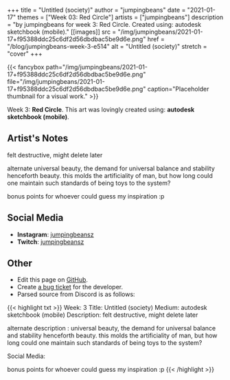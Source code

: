 +++
title =       "Untitled (society)"
author =      "jumpingbeans"
date =        "2021-01-17"
themes =      ["Week 03: Red Circle"]
artists =     ["jumpingbeans"]
description = "by jumpingbeans for week 3: Red Circle. Created using: autodesk sketchbook (mobile)."
[[images]]
              src = "/img/jumpingbeans/2021-01-17+f95388ddc25c6df2d56dbdbac5be9d6e.png"
              href = "/blog/jumpingbeans-week-3-e514"
              alt = "Untitled (society)"
              stretch = "cover"
+++


{{< fancybox path="/img/jumpingbeans/2021-01-17+f95388ddc25c6df2d56dbdbac5be9d6e.png" file="/img/jumpingbeans/2021-01-17+f95388ddc25c6df2d56dbdbac5be9d6e.png" caption="Placeholder thumbnail for a visual work." >}}


Week 3: **Red Circle**. This art was lovingly created using: **autodesk sketchbook (mobile)**.

## Artist's Notes

felt destructive, might delete later

alternate universal beauty, the demand for universal balance and stability henceforth beauty. this molds the artificiality of man, but how long could one maintain such standards of being toys to the system? 

bonus points for whoever could guess my inspiration :p

## Social Media

- **Instagram**: <a href='https://instagram.com/jumpingbeansz' target='_blank'>jumpingbeansz</a>
- **Twitch**: <a href='https://twitch.tv/jumpingbeansz' target='_blank'>jumpingbeansz</a>


## Other

- Edit this page on [GitHub](https://github.com/teaminkling/web-refresh/edit/main/content/blog/jumpingbeans-week-3-e514.md).
- Create [a bug ticket](https://github.com/teaminkling/web-refresh/issues/new?assignees=&labels=bug&template=problem-report.md&title=) for the developer.
- Parsed source from Discord is as follows:

{{< highlight txt >}}
Week: 3
Title:  Untitled (society) 
Medium: autodesk sketchbook (mobile) 
Description: felt destructive, might delete later


alternate description : universal beauty, the demand for universal balance and stability henceforth beauty. this molds the artificiality of man, but how long could one maintain such standards of being toys to the system? 

Social Media:

bonus points for whoever could guess my inspiration :p
{{< /highlight >}}